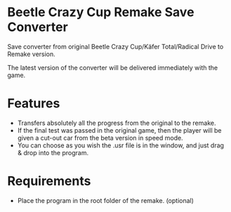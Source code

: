 Beetle Crazy Cup Remake Save Converter
=============

Save converter from original Beetle Crazy Cup/Käfer Total/Radical Drive to Remake version.

The latest version of the converter will be delivered immediately with the game.

# Features

- Transfers absolutely all the progress from the original to the remake.
- If the final test was passed in the original game, then the player will be given a cut-out car from the beta version in speed mode.
- You can choose as you wish the .usr file is in the window, and just drag & drop into the program.

# Requirements

- Place the program in the root folder of the remake. (optional)
